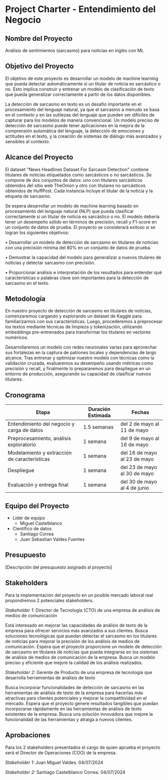 # Project Charter - Entendimiento del Negocio

## Nombre del Proyecto

Análisis de sentimientos (sarcasmo) para noticias en inglés con ML

## Objetivo del Proyecto

El objetivo de este proyecto es desarrollar un modelo de machine learning que pueda detectar automáticamente si un titular de noticia es sarcástico o no. Esto implica construir y entrenar un modelo de clasificación de texto que pueda generalizar correctamente a partir de los datos disponibles.

La detección de sarcasmo en texto es un desafío importante en el procesamiento del lenguaje natural, ya que el sarcasmo a menudo se basa en el contexto y en las sutilezas del lenguaje que pueden ser difíciles de capturar para los modelos de manera convencional. Un modelo preciso de detección de sarcasmo puede tener aplicaciones en la mejora de la comprensión automática del lenguaje, la detección de emociones y actitudes en el texto, y la creación de sistemas de diálogo más avanzados y sensibles al contexto.

## Alcance del Proyecto

El dataset "News Headlines Dataset For Sarcasm Detection" contiene titulares de noticias etiquetados como sarcásticos o no sarcásticos. Se compone de dos conjuntos de datos: uno con titulares sarcásticos obtenidos del sitio web TheOnion y otro con titulares no sarcásticos obtenidos de HuffPost. Cada instancia incluye el titular de la noticia y la etiqueta de sarcasmo.

Se espera desarrollar un modelo de machine learning basado en procesamiento del lenguaje natural (NLP) que pueda clasificar correctamente si un titular de noticia es sarcástico o no. El modelo debería tener un desempeño sólido en términos de precisión, recall y F1-score en un conjunto de datos de prueba.
El proyecto se considerará exitoso si se logran los siguientes objetivos:

•	Desarrollar un modelo de detección de sarcasmo en titulares de noticias con una precisión mínima del 80% en un conjunto de datos de prueba.

•	Demostrar la capacidad del modelo para generalizar a nuevos titulares de noticias y detectar sarcasmo con precisión.

•	Proporcionar análisis e interpretación de los resultados para entender qué características o palabras clave son importantes para la detección de sarcasmo en el texto.

## Metodología

En nuestro proyecto de detección de sarcasmo en titulares de noticias, comenzaremos cargando y explorando un dataset de Kaggle para familiarizarnos con sus características. Luego, procederemos a preprocesar los textos mediante técnicas de limpieza y tokenización, utilizando embeddings pre-entrenados para transformar los titulares en vectores numéricos. 

Desarrollaremos un modelo con redes neuronales varias para aprovechar sus fortalezas en la captura de patrones locales y dependencias de largo alcance. Tras entrenar y optimizar nuestro modelo con técnicas como la validación cruzada, evaluaremos su desempeño usando métricas como precisión y recall, y finalmente lo prepararemos para despliegue en un entorno de producción, asegurando su capacidad de clasificar nuevos titulares.

## Cronograma

| Etapa | Duración Estimada | Fechas |
|------|---------|-------|
| Entendimiento del negocio y carga de datos | 1.5 semanas | del 2 de mayo al 11 de mayo |
| Preprocesamiento, análisis exploratorio | 1 semana | del 9 de mayo al 16 de mayo |
| Modelamiento y extracción de características | 1 semana | del 16 de mayo al 23 de mayo |
| Despliegue | 1 semana | del 23 de mayo al 30 de mayo |
| Evaluación y entrega final | 1 semana | del 30 de mayo al 4 de junio |

## Equipo del Proyecto

* Lider de equipo
    - Miguel Castelblanco
* Científico de datos
    - Santiago Correa 
    - Juan Sebastian Valdes Fuentes

## Presupuesto

[Descripción del presupuesto asignado al proyecto]

## Stakeholders

Para la implementación del proyecto en un posible mercado laboral real propondremos 2 potenciales stakeholders.

*Stakeholder 1:* Director de Tecnología (CTO) de una empresa de análisis de medios de comunicación

 Está interesado en mejorar las capacidades de análisis de texto de la empresa para ofrecer servicios más avanzados a sus clientes. Busca soluciones tecnológicas que puedan detectar el sarcasmo en los titulares de noticias para mejorar la precisión de los análisis de medios de comunicación. Espera que el proyecto proporcione un modelo de detección de sarcasmo en titulares de noticias que pueda integrarse en los sistemas de análisis de medios de comunicación de la empresa. Busca un modelo preciso y eficiente que mejore la calidad de los análisis realizados.

*Stakeholder 2:* Gerente de Producto de una empresa de tecnología que desarrolla herramientas de análisis de texto

 Busca incorporar funcionalidades de detección de sarcasmo en las herramientas de análisis de texto de la empresa para hacerlas más atractivas para clientes potenciales y mejorar la competitividad en el mercado. Espera que el proyecto genere resultados tangibles que puedan incorporarse rápidamente en las herramientas de análisis de texto existentes de la empresa. Busca una solución innovadora que mejore la funcionalidad de las herramientas y atraiga a nuevos clientes.


## Aprobaciones

Para los 2 stakeholders presentados el cargo de quien aprueba el proyecto será el Director de Operaciones (COO) de la empresa. 

*Stakeholder 1:* Juan Miguel Valdes. 04/07/2024

*Stakeholder 2:* Santiago Castelblanco Correa. 04/07/2024
